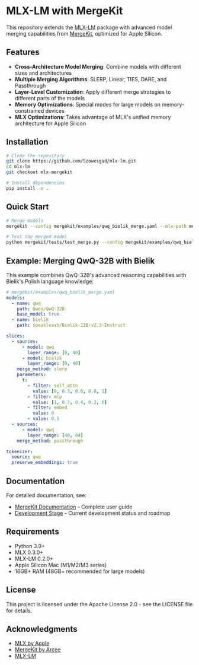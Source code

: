 # MLX-LM with MergeKit

This repository extends the [MLX-LM](https://github.com/ml-explore/mlx-examples/tree/main/llms/mlx_lm) package with advanced model merging capabilities from [MergeKit](https://github.com/arcee-ai/mergekit), optimized for Apple Silicon.

## Features

- **Cross-Architecture Model Merging**: Combine models with different sizes and architectures
- **Multiple Merging Algorithms**: SLERP, Linear, TIES, DARE, and Passthrough
- **Layer-Level Customization**: Apply different merge strategies to different parts of the models
- **Memory Optimizations**: Special modes for large models on memory-constrained devices
- **MLX Optimizations**: Takes advantage of MLX's unified memory architecture for Apple Silicon

## Installation

```bash
# Clone the repository
git clone https://github.com/Szowesgad/mlx-lm.git
cd mlx-lm
git checkout mlx-mergekit

# Install dependencies
pip install -e .
```

## Quick Start

```bash
# Merge models
mergekit --config mergekit/examples/qwq_bielik_merge.yaml --mlx-path merged_model --verbose

# Test the merged model
python mergekit/tests/test_merge.py --config mergekit/examples/qwq_bielik_merge.yaml --output-dir merged_model --verbose
```

## Example: Merging QwQ-32B with Bielik

This example combines QwQ-32B's advanced reasoning capabilities with Bielik's Polish language knowledge:

```yaml
# mergekit/examples/qwq_bielik_merge.yaml
models:
  - name: qwq
    path: Qwen/QwQ-32B
    base_model: true
  - name: bielik
    path: speakleash/Bielik-11B-v2.3-Instruct

slices:
  - sources:
      - model: qwq
        layer_range: [0, 40]
      - model: bielik
        layer_range: [0, 40]
    merge_method: slerp
    parameters:
      t:
        - filter: self_attn
          value: [0, 0.3, 0.6, 0.8, 1]
        - filter: mlp
          value: [1, 0.7, 0.4, 0.2, 0]
        - filter: embed
          value: 0
        - value: 0.5
  - sources:
      - model: qwq
        layer_range: [40, 64]
    merge_method: passthrough

tokenizer:
  source: qwq
  preserve_embeddings: true
```

## Documentation

For detailed documentation, see:

- [MergeKit Documentation](mergekit/readme.md) - Complete user guide
- [Development Stage](mergekit/docs/devstage.md) - Current development status and roadmap

## Requirements

- Python 3.9+
- MLX 0.3.0+
- MLX-LM 0.2.0+
- Apple Silicon Mac (M1/M2/M3 series)
- 16GB+ RAM (48GB+ recommended for large models)

## License

This project is licensed under the Apache License 2.0 - see the LICENSE file for details.

## Acknowledgments

- [MLX by Apple](https://github.com/ml-explore/mlx)
- [MergeKit by Arcee](https://github.com/arcee-ai/mergekit)
- [MLX-LM](https://github.com/ml-explore/mlx-examples/tree/main/llms/mlx_lm)
